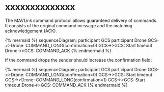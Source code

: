 # xxxxxxxxxxxxxx

The MAVLink command protocol allows guaranteed delivery of commands. It consists of the original command message and the matching acknowledgement \(ACK\).

{% mermaid %} sequenceDiagram; participant GCS participant Drone GCS->>Drone: COMMAND_LONG(confirmation=0) GCS->>GCS: Start timeout Drone->>GCS: COMMAND_ACK {% endmermaid %}

If the command drops the sender should increase the confirmation field:

{% mermaid %} sequenceDiagram; participant GCS participant Drone GCS->>Drone: COMMAND_LONG(confirmation=0) GCS->>GCS: Start timeout GCS->>Drone: COMMAND_LONG(confirmation=1) GCS->>GCS: Start timeout Drone->>GCS: COMMAND_ACK {% endmermaid %}